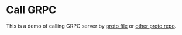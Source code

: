 # Call GRPC

This is a demo of calling GRPC server by [proto file](./call_by_proto/README.md) or [other proto repo](./call_by_pb_go/README.md).